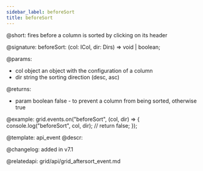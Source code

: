 ```yaml
---
sidebar_label: beforeSort
title: beforeSort
---  
```


@short: fires before a column is sorted by clicking on its header

@signature: beforeSort: (col: ICol, dir: Dirs) => void | boolean;

@params:
- col	object	an object with the configuration of a column
- dir   string  the sorting direction (desc, asc)

@returns:
- param     boolean     false - to prevent a column from being sorted, otherwise true

@example:
grid.events.on("beforeSort", (col, dir) => {
	console.log("beforeSort", col, dir);
	// return false;
});


@template: api_event
@descr:

@changelog: added in v7.1

@relatedapi: grid/api/grid_aftersort_event.md
